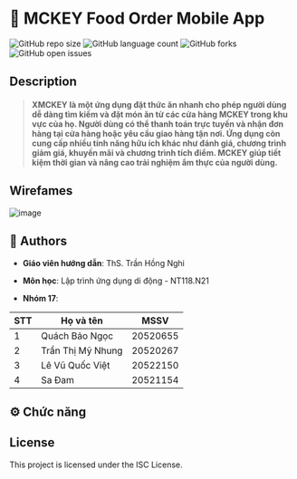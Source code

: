 # 📒 MCKEY Food Order Mobile App
![GitHub repo size](https://img.shields.io/github/repo-size/QuachNgoc/NT118.N21_Nhom17_MCKEYS?style=for-the-badge)
![GitHub language count](https://img.shields.io/github/languages/count/QuachNgoc/NT118.N21_Nhom17_MCKEYS?style=for-the-badge)
![GitHub forks](https://img.shields.io/github/forks/QuachNgoc/NT118.N21_Nhom17_MCKEYS?style=for-the-badge)
![GitHub open issues](https://img.shields.io/github/issues/QuachNgoc/NT118.N21_Nhom17_MCKEYS?style=for-the-badge)

## Description
> #### XMCKEY là một ứng dụng đặt thức ăn nhanh cho phép người dùng dễ dàng tìm kiếm và đặt món ăn từ các cửa hàng MCKEY trong khu vực của họ. Người dùng có thể thanh toán trực tuyến và nhận đơn hàng tại cửa hàng hoặc yêu cầu giao hàng tận nơi. Ứng dụng còn cung cấp nhiều tính năng hữu ích khác như đánh giá, chương trình giảm giá, khuyến mãi và chương trình tích điểm. MCKEY giúp tiết kiệm thời gian và nâng cao trải nghiệm ẩm thực của người dùng.

## Wirefames
![image](https://user-images.githubusercontent.com/80575560/229341344-b26b5dbd-155d-4529-b00f-5c3bc81ebe0c.png)

## 🧐 Authors
- **Giáo viên hướng dẫn**: ThS. Trần Hồng Nghi

- **Môn học**: Lập trình ứng dụng di động - NT118.N21

- **Nhóm 17**: 

| STT | Họ và tên | MSSV | 
|--------------|-------|------|
| 1 | Quách Bảo Ngọc | 20520655 |
| 2 | Trần Thị Mỹ Nhung | 20520267 |
| 3 | Lê Vũ Quốc Việt | 20522150 | 
| 4 | Sa Đam | 20521154 | 

## ⚙️ Chức năng


## License
This project is licensed under the ISC License.
